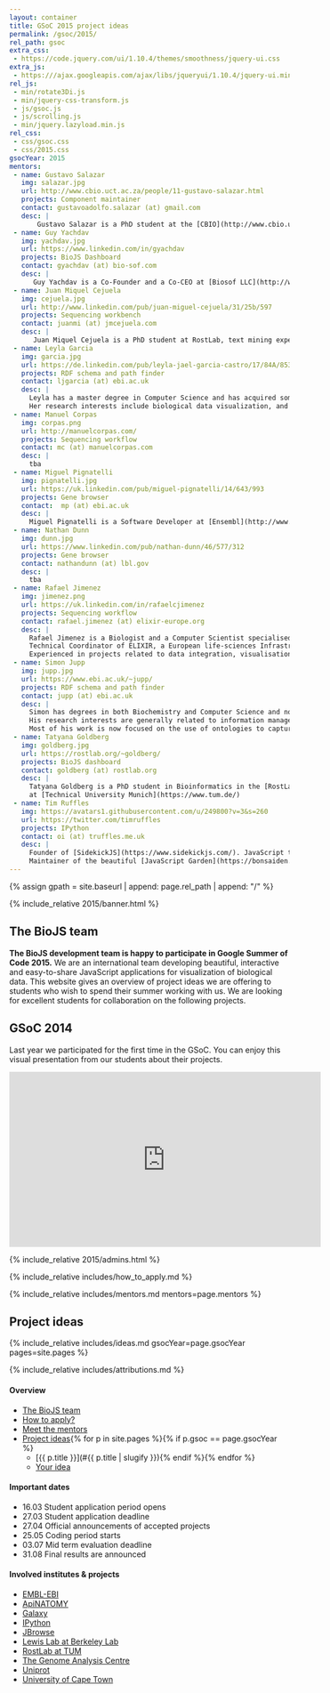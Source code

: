```yaml
---
layout: container
title: GSoC 2015 project ideas
permalink: /gsoc/2015/
rel_path: gsoc
extra_css: 
 - https://code.jquery.com/ui/1.10.4/themes/smoothness/jquery-ui.css
extra_js:
 - https:///ajax.googleapis.com/ajax/libs/jqueryui/1.10.4/jquery-ui.min.js
rel_js:
 - min/rotate3Di.js
 - min/jquery-css-transform.js
 - js/gsoc.js
 - js/scrolling.js
 - min/jquery.lazyload.min.js
rel_css:
 - css/gsoc.css
 - css/2015.css
gsocYear: 2015
mentors: 
 - name: Gustavo Salazar
   img: salazar.jpg
   url: http://www.cbio.uct.ac.za/people/11-gustavo-salazar.html
   projects: Component maintainer
   contact: gustavoadolfo.salazar (at) gmail.com
   desc: |
       Gustavo Salazar is a PhD student at the [CBIO](http://www.cbio.uct.ac.za/) group in the University of Cape Town with experience in Web development for over 10 years. 
 - name: Guy Yachdav
   img: yachdav.jpg
   url: https://www.linkedin.com/in/gyachdav
   projects: BioJS Dashboard
   contact: gyachdav (at) bio-sof.com
   desc: |
      Guy Yachdav is a Co-Founder and a Co-CEO at [Biosof LLC](http://www.bio-sof.com/).
 - name: Juan Miquel Cejuela
   img: cejuela.jpg
   url: http://www.linkedin.com/pub/juan-miguel-cejuela/31/25b/597
   projects: Sequencing workbench
   contact: juanmi (at) jmcejuela.com
   desc: |
      Juan Miquel Cejuela is a PhD student at RostLab, text mining expert and functional programming languages enthusiast. He is also the creator of [tagtog.net](http://tagtogn.net)
 - name: Leyla Garcia
   img: garcia.jpg
   url: https://de.linkedin.com/pub/leyla-jael-garcia-castro/17/84A/853
   projects: RDF schema and path finder
   contact: ljgarcia (at) ebi.ac.uk
   desc: |
     Leyla has a master degree in Computer Science and has acquired some basic knowledge in Bioinformatics due to her job as a Web & Data Integration Developer in the UniProt group at EMBL-EBI.
     Her research interests include biological data visualization, and data integration. She has also participated in projects related to Link Open Data, and worked previously as a Computer Science lecturer. 
 - name: Manuel Corpas
   img: corpas.png
   url: http://manuelcorpas.com/
   projects: Sequencing workflow
   contact: mc (at) manuelcorpas.com
   desc: |
     tba
 - name: Miguel Pignatelli
   img: pignatelli.jpg
   url: https://uk.linkedin.com/pub/miguel-pignatelli/14/643/993
   projects: Gene browser 
   contact:  mp (at) ebi.ac.uk
   desc: |
     Miguel Pignatelli is a Software Developer at [Ensembl](http://www.ensembl.org) (EMBL-EBI)
 - name: Nathan Dunn
   img: dunn.jpg
   url: https://www.linkedin.com/pub/nathan-dunn/46/577/312
   projects: Gene browser
   contact: nathandunn (at) lbl.gov
   desc: |
     tba
 - name: Rafael Jimenez
   img: jimenez.png
   url: https://uk.linkedin.com/in/rafaelcjimenez
   projects: Sequencing workflow
   contact: rafael.jimenez (at) elixir-europe.org
   desc: |
     Rafael Jimenez is a Biologist and a Computer Scientist specialised in Bioinformatics services.
     Technical Coordinator of ELIXIR, a European life-sciences Infrastructure for biological Information.
     Experienced in projects related to data integration, visualisation, best practices and reusability. 
 - name: Simon Jupp
   img: jupp.jpg
   url: https://www.ebi.ac.uk/~jupp/
   projects: RDF schema and path finder
   contact: jupp (at) ebi.ac.uk
   desc: |
     Simon has degrees in both Biochemistry and Computer Science and now work somewhere between both disciplines.
     His research interests are generally related to information management, but more specifically, using computers to improve the way we capture, manage and share knowledge about biology.
     Most of his work is now focused on the use of ontologies to capture knowledge in some computationally useful form.
 - name: Tatyana Goldberg
   img: goldberg.jpg
   url: https://rostlab.org/~goldberg/
   projects: BioJS dashboard
   contact: goldberg (at) rostlab.org
   desc: |
     Tatyana Goldberg is a PhD student in Bioinformatics in the [RostLab](https://rostlab.org)
     at [Technical University Munich](https://www.tum.de/)  
 - name: Tim Ruffles
   img: https://avatars1.githubusercontent.com/u/249800?v=3&s=260
   url: https://twitter.com/timruffles
   projects: IPython
   contact: oi (at) truffles.me.uk
   desc: |
     Founder of [SidekickJS](https://www.sidekickjs.com/). JavaScript trainer and instructor for Angular, D3, Node and Backbone.
     Maintainer of the beautiful [JavaScript Garden](https://bonsaiden.github.io/JavaScript-Garden/)
---
```


{% assign gpath = site.baseurl | append: page.rel_path | append: "/" %}

<div markdown="1" class="col-md-9">

{% include_relative 2015/banner.html %}

## The BioJS team

__The BioJS development team is happy to participate in Google Summer of Code 2015.__ We are an international team developing beautiful, interactive and easy-to-share JavaScript applications for visualization of biological data. This website gives an overview of project ideas we are offering to students who wish to spend their summer working with us. We are looking for excellent students for collaboration on the following projects.

## GSoC 2014

Last year we participated for the first time in the GSoC.
You can enjoy this visual presentation from our students about their projects.

<iframe width="560" height="315" src="https://www.youtube.com/embed/SkMKuj-Q0YI" frameborder="0" allowfullscreen style="margin: 0 auto; display: block"></iframe>  

{% include_relative 2015/admins.html %}

{% include_relative includes/how_to_apply.md %}

{% include_relative includes/mentors.md mentors=page.mentors %}

## Project ideas

{% include_relative includes/ideas.md gsocYear=page.gsocYear pages=site.pages %}

{% include_relative includes/attributions.md %}

</div>
<div class="col-md-3" markdown="1" id="apply-right-sidebar">

#### Overview

* [The BioJS team](#the-biojs-team)
* [How to apply?](#students-how-to-apply)
* [Meet the mentors](#meet-the-mentors)
* [Project ideas](#project-ideas){% for p in site.pages %}{% if p.gsoc == page.gsocYear %}
  - [{{ p.title }}](#{{ p.title | slugify }}){% endif %}{% endfor %}
  - [Your idea](#your-idea)

#### Important dates

* 16.03 Student application period opens
* 27.03 Student application deadline
* 27.04 Official announcements of accepted projects
* 25.05 Coding period starts
* 03.07 Mid term evaluation deadline
* 31.08 Final results are announced

#### Involved institutes & projects

* [EMBL-EBI](https://www.ebi.ac.uk/Tools/biojs/registry/)
* [ApiNATOMY](http://apinatomy.org/)
* [Galaxy](http://galaxyproject.org/)
* [IPython](http://ipython.org/)
* [JBrowse](http://jbrowse.org/)
* [Lewis Lab at Berkeley Lab](http://www.lbl.gov/lsd/People_&_Organization/Scientific_Staff_Directory/Lewis_Lab.html)
* [RostLab at TUM](https://www.rostlab.org)
* [The Genome Analysis Centre](http://www.tgac.ac.uk/bioinformatics/)
* [Uniprot](http://www.uniprot.org/)
* [University of Cape Town](http://www.cbio.uct.ac.za/)


<!-- load the images lazily -->
<script type="text/javascript">
// load all images after 300 milliseconds to enable fast page loading time and html rendering
// note: lazy loading per se is a bit ugly with the scrollbar
document.addEventListener("DOMContentLoaded", function() {
	$("img.lazy").lazyload({
        event : "sporty"
	});
 	var timeout = setTimeout(function() {
        $("img.lazy").trigger("sporty")
    }, 300);
});
</script>
